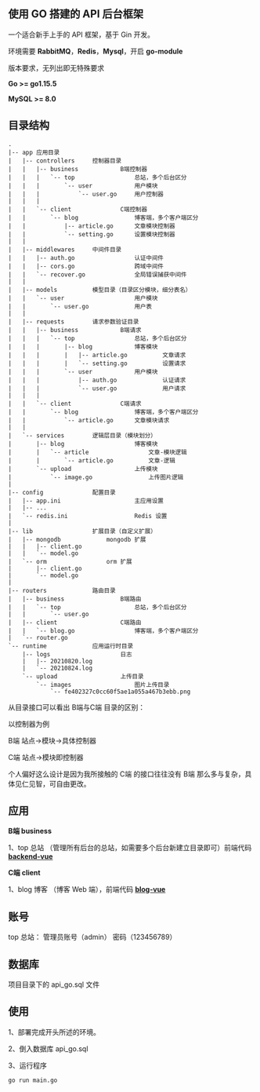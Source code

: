 ## 使用 GO 搭建的 API 后台框架

一个适合新手上手的 API 框架，基于 Gin 开发。

环境需要 **RabbitMQ**，**Redis**，**Mysql**，开启 **go-module**

版本要求，无列出即无特殊要求

**Go >= go1.15.5**

**MySQL >= 8.0**



## 目录结构

```
.
|-- app 应用目录
|   |-- controllers 	控制器目录
|   |   |-- business			B端控制器
|   |   |   `-- top					总站，多个后台区分
|   |   |       `-- user 			用户模块
|   |   |           `-- user.go 	用户控制器
|   |   |
|   |   `-- client				C端控制器
|   |       `-- blog 				博客端，多个客户端区分
|   |           |-- article.go		文章模块控制器
|   |           `-- setting.go		设置模块控制器
|   |
|   |-- middlewares		中间件目录
|   |   |-- auth.go					认证中间件
|   |   |-- cors.go					跨域中间件
|   |   `-- recover.go				全局错误捕获中间件
|   |
|   |-- models			模型目录（目录区分模块，细分表名）
|   |   `-- user					用户模块
|   |       `-- user.go				用户表
|   |
|   |-- requests		请求参数验证目录
|   |   |-- business			B端请求
|   |   |   `-- top					总站，多个后台区分
|   |   |       |-- blog			博客模块
|   |   |       |   |-- article.go		 	文章请求
|   |   |       |   `-- setting.go		 	设置请求
|   |   |       `-- user			用户模块
|   |   |           |-- auth.go			 	认证请求
|   |   |           `-- user.go			 	用户请求
|   |   |
|   |   `-- client				C端请求
|   |       `-- blog				博客端，多个客户端区分
|   |           `-- article.go		文章模块请求
|   |
|   `-- services		逻辑层目录（模块划分）
|       |-- blog					博客模块
|       |   `-- article					文章-模块逻辑
|       |       `-- article.go			文章-逻辑
|       `-- upload					上传模块
|           `-- image.go				上传图片逻辑
|
|-- config				配置目录
|   |-- app.ini						主应用设置
|   |-- ...
|   `-- redis.ini					Redis 设置
|
|-- lib					扩展目录（自定义扩展）
|   |-- mongodb				mongodb 扩展
|   |   |-- client.go
|   |   `-- model.go
|   `-- orm					orm 扩展
|       |-- client.go
|       `-- model.go
|   
|-- routers				路由目录
|   |-- business				B端路由
|   |   `-- top						总站，多个后台区分
|   |       `-- user.go
|   |-- client					C端路由
|   |   `-- blog.go					博客端，多个客户端区分
|   `-- router.go
`-- runtime				应用运行时目录
    |-- logs					日志
    |   |-- 20210820.log
    |   `-- 20210824.log
    `-- upload					上传目录
        `-- images					图片上传目录
            `-- fe402327c0cc60f5ae1a055a467b3ebb.png
```

从目录接口可以看出 B端与C端 目录的区别：

以控制器为例

B端 站点->模块->具体控制器

C端 站点->模块即控制器

个人偏好这么设计是因为我所接触的 C端 的接口往往没有 B端 那么多与复杂，具体见仁见智，可自由更改。



## 应用

**B端 business**

1、top 总站 （管理所有后台的总站，如需要多个后台新建立目录即可）前端代码 **[backend-vue](https://github.com/wantidea/backend-vue)**

**C端 client**

1、blog 博客 （博客 Web 端），前端代码 **[blog-vue](https://github.com/wantidea/blog-vue)**



## 账号

top 总站： 管理员账号（admin） 密码（123456789）



## 数据库

项目目录下的 api_go.sql 文件



## 使用

1、部署完成开头所述的环境。

2、倒入数据库 api_go.sql

3、运行程序

```bash
go run main.go
```

